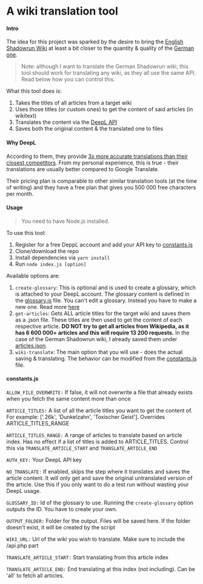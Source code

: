 # A wiki translation tool

#### Intro

The idea for this project was sparked by the desire to bring the [English Shadowrun Wiki](https://shadowrun.fandom.com/wiki/Main_Page) at least a bit closer to the quantity & quality of the [German one](https://shadowiki.de/Hauptseite).

> Note: although I want to translate the German Shadowrun wiki, this tool should work for translating any wiki, as they all use the same API. Read below how you can control this.

What this tool does is:

1. Takes the titles of all articles from a target wiki
2. Uses those titles (or custom ones) to get the content of said articles (in wikitext)
3. Translates the content via the [DeepL API](https://www.deepl.com/docs-api)
4. Saves both the original content & the translated one to files

#### Why DeepL

According to them, they provide [3x more accurate translations than their closest competitors](https://www.deepl.com/whydeepl/). From my personal experience, this is true - their translations are usually better compared to Google Translate.

Their pricing plan is comparable to other similar translation tools (at the time of writing) and they have a free plan that gives you 500 000 free characters per month.

#### Usage

> You need to have Node.js installed.

To use this tool:

1. Register for a free DeppL account and add your API key to [constants.js](./constants.js)
2. Clone/download the repo
3. Install dependencies via `yarn install`
4. Run `node index.js [option]`

Available options are:

1. `create-glossary`: This is optional and is used to create a glossary, which is attached to your DeepL account. The glossary content is defined in the [glossary.js](glossary/glossary.js) file. You can't edit a glossary. Instead you have to make a new one. Read more [here](https://www.deepl.com/docs-api/glossaries/)
2. `get-articles`: Gets ALL article titles for the target wiki and saves them as a .json file. These titles are then used to get the content of each respective article. **DO NOT try to get all articles from Wikipedia, as it has 6 600 000+ articles and this will require 13 200 requests.** In the case of the German Shadowrun wiki, I already saved them under [articles.json](input/articles.json).
3. `wiki-translate`: The main option that you will use - does the actual saving & translating. The behavior can be modified from the [constants.js](./constants.js) file.

#### constants.js

`ALLOW_FILE_OVERWRITE:` If false, it will not overwrite a file that already exists when you fetch the same content more than once

`ARTICLE_TITLES:` A list of all the article titles you want to get the content of. For example: ['.26k', 'Dunkelzahn', 'Toxischer Geist']. Overrides ARTICLE_TITLES_RANGE

`ARTICLE_TITLES_RANGE:` A range of articles to translate based on article index. Has no effect if a list of titles is added to ARTICLE_TITLES. Control this via `TRANSLATE_ARTICLE_START` and `TRANSLATE_ARTICLE_END`

`AUTH_KEY:` Your DeepL API key

`NO_TRANSLATE:` If enabled, skips the step where it translates and saves the article content. It will only get and save the original untranslated version of the article. Use this if you only want to do a test run without wasting your DeepL usage.

`GLOSSARY_ID:` Id of the glossary to use. Running the `create-glossary` option outputs the ID. You have to create your own.

`OUTPUT_FOLDER:` Folder for the output. Files will be saved here. If the folder doesn't exist, it will be created by the script

`WIKI_URL:` Url of the wiki you wish to translate. Make sure to include the /api.php part

`TRANSLATE_ARTICLE_START:` Start translating from this article index

`TRANSLATE_ARTICLE_END:` End translating at this index (not including). Can be 'all' to fetch all articles.
